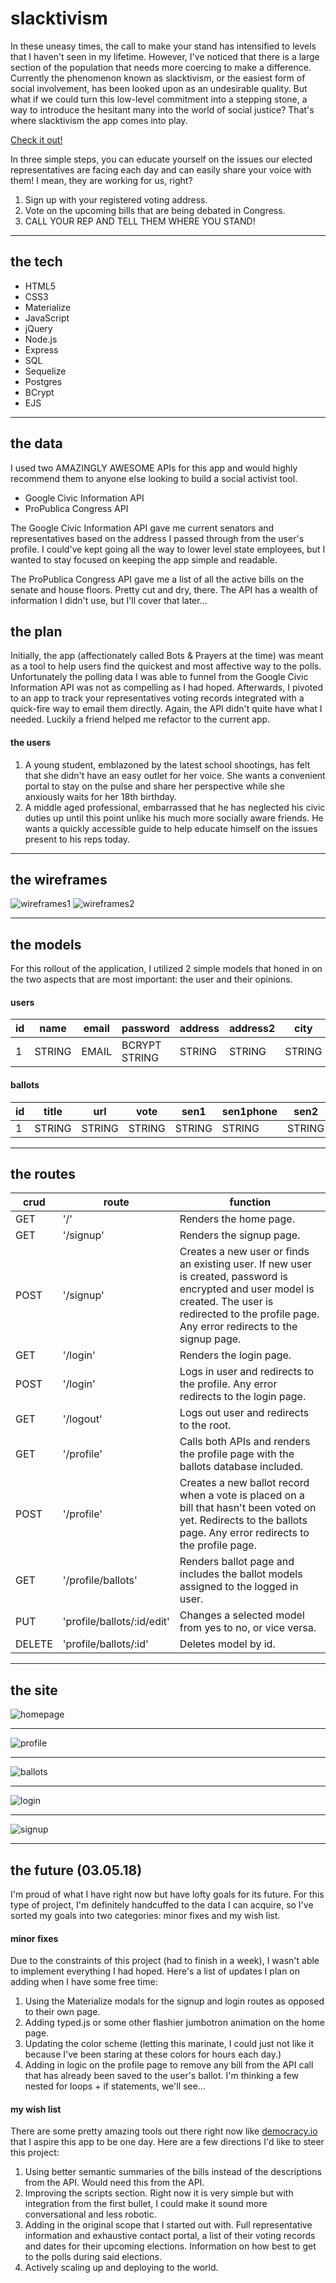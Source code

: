 # slacktivism

In these uneasy times, the call to make your stand has intensified to levels that I
haven't seen in my lifetime. However, I've noticed that there is a large section of
the population that needs more coercing to make a difference. Currently the phenomenon known as slacktivism, or the easiest form of social involvement, has been looked upon as an undesirable quality.
But what if we could turn this low-level commitment into a stepping stone, a way to introduce
the hesitant many into the world of social justice? That's where slacktivism the app comes into play.

[Check it out!](http://slacktivism.herokuapp.com/)

In three simple steps, you can educate yourself on the issues our elected representatives are facing each day and can easily share your voice with them! I mean, they are working for us, right?

1. Sign up with your registered voting address.
2. Vote on the upcoming bills that are being debated in Congress.
3. CALL YOUR REP AND TELL THEM WHERE YOU STAND!

***

## the tech
* HTML5
* CSS3
* Materialize
* JavaScript
* jQuery
* Node.js
* Express
* SQL
* Sequelize
* Postgres
* BCrypt
* EJS

***

## the data

I used two AMAZINGLY AWESOME APIs for this app and would highly recommend them to anyone else looking to build a social activist tool.

* Google Civic Information API
* ProPublica Congress API

The Google Civic Information API gave me current senators and representatives based on the address I passed through from the user's profile. I could've kept going all the way to lower level state employees, but I wanted to stay focused on keeping the app simple and readable.

The ProPublica Congress API gave me a list of all the active bills on the senate and house floors. Pretty cut and dry, there. The API has a wealth of information I didn't use, but I'll cover that later...

## the plan

Initially, the app (affectionately called Bots & Prayers at the time) was meant as a tool to help users find the quickest and most affective way to the polls. Unfortunately the polling data I was able to funnel from the Google Civic Information API was not as compelling as I had hoped. Afterwards, I pivoted to an app to track your representatives voting records integrated with a quick-fire way to email them directly. Again, the API didn't quite have what I needed. Luckily a friend helped me refactor to the current app.

#### the users

1. A young student, emblazoned by the latest school shootings, has felt that she didn't have an easy outlet for her voice. She wants a convenient portal to stay on the pulse and share her perspective while she anxiously waits for her 18th birthday.
2. A middle aged professional, embarrassed that he has neglected his civic duties up until this point unlike his much more socially aware friends. He wants a quickly accessible guide to help educate himself on the issues present to his reps today.

***

## the wireframes

![wireframes1](https://raw.githubusercontent.com/danheyward/vote-app/master/public/img/wireframes1.jpeg)
![wireframes2](https://raw.githubusercontent.com/danheyward/vote-app/master/public/img/wireframes2.jpeg)

***

## the models

For this rollout of the application, I utilized 2 simple models that honed in on the two aspects that are most important: the user and their opinions.

#### users
| id | name   | email | password      | address | address2 | city   | state  | zipcode  | party  |
|----|--------|-------|---------------|---------|----------|--------|--------|----------|--------|
| 1  | STRING | EMAIL | BCRYPT STRING | STRING  | STRING   | STRING | STRING | STRING   | STRING |

#### ballots
| id | title   | url | vote      | sen1 | sen1phone | sen2   | sen2phone  | rep  | repphone | userid|
|----|--------|-------|---------------|---------|----------|--------|--------|----------|--------|--------|
| 1  | STRING | STRING | STRING | STRING  | STRING   | STRING | STRING | STRING   | STRING | STRING |

***

## the routes

|crud|route|function|
|---|---|---|
|GET|'/'|Renders the home page.|
|GET|'/signup'|Renders the signup page.|
|POST|'/signup'|Creates a new user or finds an existing user. If new user is created, password is encrypted and user model is created. The user is redirected to the profile page. Any error redirects to the signup page.|
|GET|'/login'|Renders the login page.|
|POST|'/login'|Logs in user and redirects to the profile. Any error redirects to the login page.|
|GET|'/logout'|Logs out user and redirects to the root.|
|GET|'/profile'|Calls both APIs and renders the profile page with the ballots database included.|
|POST|'/profile'|Creates a new ballot record when a vote is placed on a bill that hasn't been voted on yet. Redirects to the ballots page. Any error redirects to the profile page.|
|GET|'/profile/ballots'|Renders ballot page and includes the ballot models assigned to the logged in user.|
|PUT|'profile/ballots/:id/edit'|Changes a selected model from yes to no, or vice versa.|
|DELETE|'profile/ballots/:id'|Deletes model by id.|

***

## the site

![homepage](https://raw.githubusercontent.com/danheyward/vote-app/master/public/img/home.png)
***
![profile](https://raw.githubusercontent.com/danheyward/vote-app/master/public/img/profile.png)
***
![ballots](https://raw.githubusercontent.com/danheyward/vote-app/master/public/img/ballots.png)
***
![login](https://raw.githubusercontent.com/danheyward/vote-app/master/public/img/login.png)
***
![signup](https://raw.githubusercontent.com/danheyward/vote-app/master/public/img/signup.png)

***

## the future (03.05.18)

I'm proud of what I have right now but have lofty goals for its future. For this type of project, I'm definitely handcuffed to the data I can acquire, so I've sorted my goals into two categories: minor fixes and my wish list.

#### minor fixes
Due to the constraints of this project (had to finish in a week), I wasn't able to implement everything I had hoped. Here's a list of updates I plan on adding when I have some free time:

1. Using the Materialize modals for the signup and login routes as opposed to their own page.
2. Adding typed.js or some other flashier jumbotron animation on the home page.
3. Updating the color scheme (letting this marinate, I could just not like it because I've been staring at these colors for hours each day.)
4. Adding in logic on the profile page to remove any bill from the API call that has already been saved to the user's ballot. I'm thinking a few nested for loops + if statements, we'll see...


#### my wish list
There are some pretty amazing tools out there right now like [democracy.io](https://democracy.io/#!/) that I aspire this app to be one day. Here are a few directions I'd like to steer this project:

1. Using better semantic summaries of the bills instead of the descriptions from the API. Would need this from the API.
2. Improving the scripts section. Right now it is very simple but with integration from the first bullet, I could make it sound more conversational and less robotic.
3. Adding in the original scope that I started out with. Full representative information and exhaustive contact portal, a list of their voting records and dates for their upcoming elections. Information on how best to get to the polls during said elections.
4. Actively scaling up and deploying to the world.
